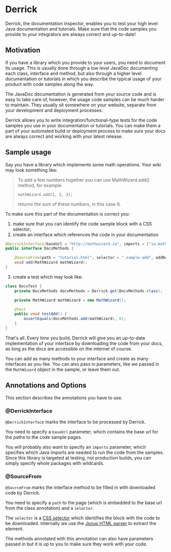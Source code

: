 # Derrick
Derrick, the documentation inspector, enables you to test your high level Java documentation and tutorials. Make sure that the code samples you provide to your integrators are always correct and up-to-date!

## Motivation
If you have a library which you provide to your users, you need to document its usage. This is usually done through a low level JavaDoc documenting each class, interface and method, but also through a higher level documentation or tutorials in which you describe the typical usage of your product with code samples along the way.

The JavaDoc documentation is generated from your source code and is easy to take care of, however, the usage code samples can be much harder to maintain. They usually sit somewhere on your website, separate from your development and deployment processes.

Derrick allows you to write integration/functional-type tests for the code samples you use in your documentation or tutorials. You can make them a part of your automated build or deployment process to make sure your docs are always correct and working with your latest release.

## Sample usage
Say you have a library which implements some math operations. Your wiki may look something like:

>To add a few numbers together you can use MathWizard.add() method, for example
>
>`mathWizard.add(1, 2, 3);`
>
>returns the sum of these numbers, in this case 6.

To make sure this part of the documentation is correct you:

1. make sure that you can identify the code sample block with a CSS selector,
2. create an interface which references the code in your documentation
```java
@DerrickInterface(baseUrl = "http://mathwizard.io", imports = {"io.mathwizard.*"})
public interface DocsMethods {

    @SourceFrom(path = "tutorial.html", selector = ".sample-add", addReturn = true)
    void add(MathWizard mathWizard);
}
```
3. create a test which may look like:
```java
class DocsTest {
    private DocsMethods docsMethods = Derrick.get(DocsMethods.class);

    private MathWizard mathWizard = new MathWizard();

    @Test
    public void testAdd() {
        assertEquals(docsMethods.add(mathWizard), 6);
    }
}
```

That's all. Every time you build, Derrick will give you an up-to-date implementation of your interface by downloading the code from your docs, as long as the docs are accessible on the internet of course.

You can add as many methods to your interface and create as many interfaces as you like. You can also pass in parameters, like we passed in the `MathWizard` object in the sample, or leave them out.

## Annotations and Options
This section describes the annotations you have to use.

### @DerrickInterface
`@DerrickInterface` marks the interface to be processed by Derrick.

You need to specify a `baseUrl` parameter, which contains the base url for the paths to the code sample pages.

You will probably also want to specify an `imports` parameter, which specifies which Java imports are needed to run the code from the samples. Since this library is targeted at testing, not production builds, you can simply specify whole packages with wildcards.

### @SourceFrom
`@SourceFrom` marks the interface method to be filled in with downloaded code by Derrick.

You need to specify a `path` to the page (which is embedded to the base url from the class annotation) and a `selector`.

The `selector` is a [CSS selector](http://www.w3schools.com/cssref/css_selectors.asp) which identifies the block with the code to be downloaded. Internally we use the [Jsoup HTML parser](http://jsoup.org/) to extract the element.

The methods annotated with this annotation can also have parameters passed in but it is up to you to make sure they work with your code.

